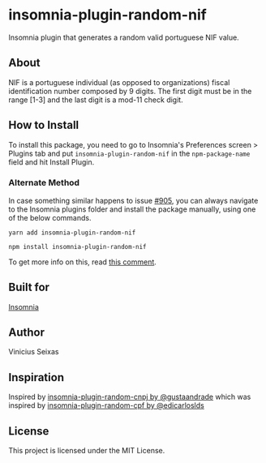 # insomnia-plugin-random-nif

Insomnia plugin that generates a random valid portuguese NIF value.

## About

NIF is a portuguese individual (as opposed to organizations) fiscal identification number composed by 9 digits. The first digit must be in the range [1-3] and the last digit is a mod-11 check digit.

## How to Install

To install this package, you need to go to Insomnia's Preferences screen > Plugins tab and put `insomnia-plugin-random-nif` in the `npm-package-name` field and hit Install Plugin.

### Alternate Method

In case something similar happens to issue [#905](https://github.com/Kong/insomnia/issues/905), you can always navigate to the Insomnia plugins folder and install the package manually, using one of the below commands.

```
yarn add insomnia-plugin-random-nif
```

```
npm install insomnia-plugin-random-nif
```

To get more info on this, read [this comment](https://github.com/Kong/insomnia/issues/905#issuecomment-519472520).

## Built for

[Insomnia](https://insomnia.rest/)

## Author

Vinicius Seixas

## Inspiration

Inspired by [insomnia-plugin-random-cnpj by @gustaandrade](https://github.com/gustaandrade/insomnia-plugin-random-cnpj) which was inspired by [insomnia-plugin-random-cpf by @edicarloslds](https://github.com/edicarloslds/insomnia-plugin-random-cpf)

## License

This project is licensed under the MIT License.
